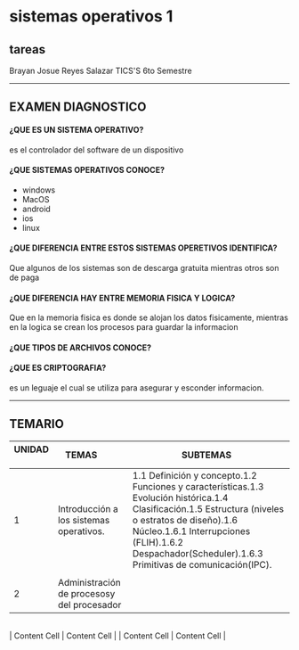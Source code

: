 # sistemas operativos 1
## tareas
Brayan Josue Reyes Salazar 
 TICS'S 6to Semestre 

---------------------------------------------------------------------------------------------------
## EXAMEN DIAGNOSTICO
#### ¿QUE ES UN SISTEMA OPERATIVO?
es el controlador del software de un dispositivo 
#### ¿QUE SISTEMAS OPERATIVOS CONOCE?
- windows 
- MacOS 
- android
- ios
- linux
#### ¿QUE DIFERENCIA ENTRE ESTOS SISTEMAS OPERETIVOS IDENTIFICA?
Que algunos de los sistemas son de descarga gratuita mientras otros son de paga
#### ¿QUE DIFERENCIA HAY ENTRE MEMORIA FISICA Y LOGICA?
Que en la memoria fisica es donde se alojan los datos fisicamente, mientras en la logica se crean los procesos para guardar la informacion  
#### ¿QUE TIPOS DE ARCHIVOS CONOCE?

#### ¿QUE ES CRIPTOGRAFIA?
es un leguaje el cual se utiliza para asegurar y esconder informacion.


-----------------------------------------------------------------------------------------------------
## TEMARIO 

| UNIDAD        |  TEMAS                                  | SUBTEMAS     |
| ------------- | --------------------------------------- | ------------ |
|1              | Introducción a los sistemas operativos. | 1.1 Definición y concepto.1.2 Funciones y características.1.3 Evolución histórica.1.4 Clasificación.1.5 Estructura (niveles o estratos de diseño).1.6 Núcleo.1.6.1 Interrupciones (FLIH).1.6.2 Despachador(Scheduler).1.6.3 Primitivas de comunicación(IPC).
|               |                                           |
| 2             | Administración de procesosy del procesador|







|               |                                           |
| ------------- | ------------------------------------------|






| Content Cell  | Content Cell  |
| Content Cell  | Content Cell  |
